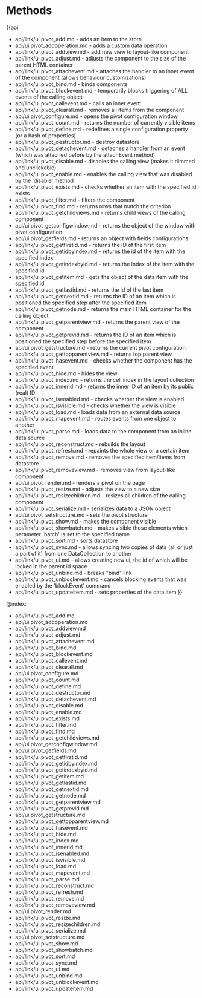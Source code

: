 Methods
=======

{{api
- api/link/ui.pivot_add.md - adds an item to the store
- api/ui.pivot_addoperation.md - adds a custom data operation
- api/link/ui.pivot_addview.md - add new view to layout-like component
- api/link/ui.pivot_adjust.md - adjusts the component to the size of the parent HTML container
- api/link/ui.pivot_attachevent.md - attaches the handler to an inner event of the component (allows behaviour customizations)
- api/link/ui.pivot_bind.md - binds components
- api/link/ui.pivot_blockevent.md - temporarily blocks triggering of ALL events of the calling object
- api/link/ui.pivot_callevent.md - calls an inner event
- api/link/ui.pivot_clearall.md - removes all items from the component
- api/ui.pivot_configure.md - opens the pivot configuration window
- api/link/ui.pivot_count.md - returns the number of currently visible items
- api/link/ui.pivot_define.md - redefines a single configuration property (or a hash of properties)
- api/link/ui.pivot_destructor.md - destroy datastore
- api/link/ui.pivot_detachevent.md - detaches a handler from an event (which was attached before by the attachEvent method)
- api/link/ui.pivot_disable.md - disables the calling view (makes it dimmed and unclickable)
- api/link/ui.pivot_enable.md - enables the calling view that was disabled by the 'disable' method
- api/link/ui.pivot_exists.md - checks whether an item with the specified id exists
- api/link/ui.pivot_filter.md - filters the component
- api/link/ui.pivot_find.md - returns rows that match the criterion
- api/link/ui.pivot_getchildviews.md - returns child views of the calling component
- api/ui.pivot_getconfigwindow.md - returns the object of the window with pivot configuration
- api/ui.pivot_getfields.md - returns an object with fields configurations
- api/link/ui.pivot_getfirstid.md - returns the ID of the first item
- api/link/ui.pivot_getidbyindex.md - returns the id of the item with the specified index
- api/link/ui.pivot_getindexbyid.md - returns the index of the item with the specified id
- api/link/ui.pivot_getitem.md - gets the object of the data item with the specified id
- api/link/ui.pivot_getlastid.md - returns the id of the last item
- api/link/ui.pivot_getnextid.md - returns the ID of an item which is positioned the specified step after the specified item
- api/link/ui.pivot_getnode.md - returns the main HTML container for the calling object
- api/link/ui.pivot_getparentview.md - returns the parent view of the component
- api/link/ui.pivot_getprevid.md - returns the ID of an item which is positioned the specified step before the specified item
- api/ui.pivot_getstructure.md - returns the current pivot configuration
- api/link/ui.pivot_gettopparentview.md - returns top parent view
- api/link/ui.pivot_hasevent.md - checks whether the component has the specified event
- api/link/ui.pivot_hide.md - hides the view
- api/link/ui.pivot_index.md - returns the cell index in the layout collection
- api/link/ui.pivot_innerid.md - returns the inner ID of an item by its public (real) ID
- api/link/ui.pivot_isenabled.md - checks whether the view is enabled
- api/link/ui.pivot_isvisible.md - checks whether the view is visible
- api/link/ui.pivot_load.md - loads data from an external data source.
- api/link/ui.pivot_mapevent.md - routes events from one object to another
- api/link/ui.pivot_parse.md - loads data to the component from an inline data source
- api/link/ui.pivot_reconstruct.md - rebuilds the layout
- api/link/ui.pivot_refresh.md - repaints the whole view or a certain item
- api/link/ui.pivot_remove.md - removes the specified item/items from datastore
- api/link/ui.pivot_removeview.md - removes view from layout-like component
- api/ui.pivot_render.md - renders a pivot on the page
- api/link/ui.pivot_resize.md - adjusts the view to a new size
- api/link/ui.pivot_resizechildren.md - resizes all children of the calling component
- api/link/ui.pivot_serialize.md - serializes data to a JSON object
- api/ui.pivot_setstructure.md - sets the pivot structure
- api/link/ui.pivot_show.md - makes the component visible
- api/link/ui.pivot_showbatch.md - makes visible those elements which parameter 'batch' is set to the specified name
- api/link/ui.pivot_sort.md - sorts datastore
- api/link/ui.pivot_sync.md - allows syncing two copies of data (all or just a part of it) from one DataCollection to another
- api/link/ui.pivot_ui.md - allows creating new ui, the id of which will be locked in the parent id space
- api/link/ui.pivot_unbind.md - breaks "bind" link
- api/link/ui.pivot_unblockevent.md - cancels blocking events that was enabled by the 'blockEvent' command
- api/link/ui.pivot_updateitem.md - sets properties of the data item
}}

@index:
- api/link/ui.pivot_add.md
- api/ui.pivot_addoperation.md
- api/link/ui.pivot_addview.md
- api/link/ui.pivot_adjust.md
- api/link/ui.pivot_attachevent.md
- api/link/ui.pivot_bind.md
- api/link/ui.pivot_blockevent.md
- api/link/ui.pivot_callevent.md
- api/link/ui.pivot_clearall.md
- api/ui.pivot_configure.md
- api/link/ui.pivot_count.md
- api/link/ui.pivot_define.md
- api/link/ui.pivot_destructor.md
- api/link/ui.pivot_detachevent.md
- api/link/ui.pivot_disable.md
- api/link/ui.pivot_enable.md
- api/link/ui.pivot_exists.md
- api/link/ui.pivot_filter.md
- api/link/ui.pivot_find.md
- api/link/ui.pivot_getchildviews.md
- api/ui.pivot_getconfigwindow.md
- api/ui.pivot_getfields.md
- api/link/ui.pivot_getfirstid.md
- api/link/ui.pivot_getidbyindex.md
- api/link/ui.pivot_getindexbyid.md
- api/link/ui.pivot_getitem.md
- api/link/ui.pivot_getlastid.md
- api/link/ui.pivot_getnextid.md
- api/link/ui.pivot_getnode.md
- api/link/ui.pivot_getparentview.md
- api/link/ui.pivot_getprevid.md
- api/ui.pivot_getstructure.md
- api/link/ui.pivot_gettopparentview.md
- api/link/ui.pivot_hasevent.md
- api/link/ui.pivot_hide.md
- api/link/ui.pivot_index.md
- api/link/ui.pivot_innerid.md
- api/link/ui.pivot_isenabled.md
- api/link/ui.pivot_isvisible.md
- api/link/ui.pivot_load.md
- api/link/ui.pivot_mapevent.md
- api/link/ui.pivot_parse.md
- api/link/ui.pivot_reconstruct.md
- api/link/ui.pivot_refresh.md
- api/link/ui.pivot_remove.md
- api/link/ui.pivot_removeview.md
- api/ui.pivot_render.md
- api/link/ui.pivot_resize.md
- api/link/ui.pivot_resizechildren.md
- api/link/ui.pivot_serialize.md
- api/ui.pivot_setstructure.md
- api/link/ui.pivot_show.md
- api/link/ui.pivot_showbatch.md
- api/link/ui.pivot_sort.md
- api/link/ui.pivot_sync.md
- api/link/ui.pivot_ui.md
- api/link/ui.pivot_unbind.md
- api/link/ui.pivot_unblockevent.md
- api/link/ui.pivot_updateitem.md


